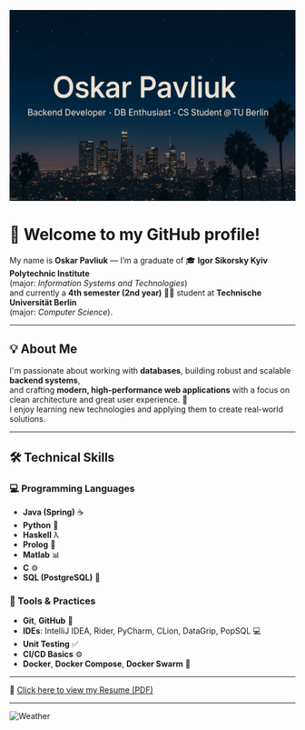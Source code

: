 <p align="center">
  <img src="./banner.png" alt="Banner" width="800"/>
</p>

# 👋 Welcome to my GitHub profile!

My name is **Oskar Pavliuk** — I’m a graduate of 🎓 **Igor Sikorsky Kyiv Polytechnic Institute**  
(major: *Information Systems and Technologies*)  
and currently a **4th semester (2nd year)** 🧑‍💻 student at **Technische Universität Berlin**  
(major: *Computer Science*).

---

## 💡 About Me

I'm passionate about working with **databases**, building robust and scalable **backend systems**,  
and crafting **modern, high-performance web applications** with a focus on clean architecture and great user experience. 🚀  
I enjoy learning new technologies and applying them to create real-world solutions.

---

## 🛠️ Technical Skills

### 💻 Programming Languages  
- **Java (Spring)** ☕  
- **Python** 🐍  
- **Haskell** λ  
- **Prolog** 🤖  
- **Matlab** 📊  
- **C** ⚙️  
- **SQL (PostgreSQL)** 🐘

### 🧰 Tools & Practices  
- **Git**, **GitHub** 🔧  
- **IDEs**: IntelliJ IDEA, Rider, PyCharm, CLion, DataGrip, PopSQL 💻  
- **Unit Testing** ✅  
- **CI/CD Basics** ⚙️  
- **Docker**, **Docker Compose**, **Docker Swarm** 🐳

---

📄 [Click here to view my Resume (PDF)](./resume.pdf)

---

![Weather](https://wttr.in/Berlin.png?0)



